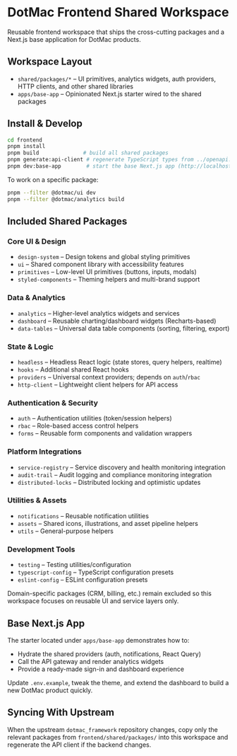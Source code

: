 # DotMac Frontend Shared Workspace

Reusable frontend workspace that ships the cross-cutting packages and a
Next.js base application for DotMac products.

## Workspace Layout

- `shared/packages/*` – UI primitives, analytics widgets, auth providers, HTTP
  clients, and other shared libraries
- `apps/base-app` – Opinionated Next.js starter wired to the shared packages

## Install & Develop

```bash
cd frontend
pnpm install
pnpm build              # build all shared packages
pnpm generate:api-client # regenerate TypeScript types from ../openapi.json
pnpm dev:base-app        # start the base Next.js app (http://localhost:3000)
```

To work on a specific package:

```bash
pnpm --filter @dotmac/ui dev
pnpm --filter @dotmac/analytics build
```

## Included Shared Packages

### Core UI & Design
- `design-system` – Design tokens and global styling primitives
- `ui` – Shared component library with accessibility features
- `primitives` – Low-level UI primitives (buttons, inputs, modals)
- `styled-components` – Theming helpers and multi-brand support

### Data & Analytics
- `analytics` – Higher-level analytics widgets and services
- `dashboard` – Reusable charting/dashboard widgets (Recharts-based)
- `data-tables` – Universal data table components (sorting, filtering, export)

### State & Logic
- `headless` – Headless React logic (state stores, query helpers, realtime)
- `hooks` – Additional shared React hooks
- `providers` – Universal context providers; depends on `auth`/`rbac`
- `http-client` – Lightweight client helpers for API access

### Authentication & Security
- `auth` – Authentication utilities (token/session helpers)
- `rbac` – Role-based access control helpers
- `forms` – Reusable form components and validation wrappers

### Platform Integrations
- `service-registry` – Service discovery and health monitoring integration
- `audit-trail` – Audit logging and compliance monitoring integration
- `distributed-locks` – Distributed locking and optimistic updates

### Utilities & Assets
- `notifications` – Reusable notification utilities
- `assets` – Shared icons, illustrations, and asset pipeline helpers
- `utils` – General-purpose helpers

### Development Tools
- `testing` – Testing utilities/configuration
- `typescript-config` – TypeScript configuration presets
- `eslint-config` – ESLint configuration presets

Domain-specific packages (CRM, billing, etc.) remain excluded so this workspace focuses on reusable UI and service layers only.

## Base Next.js App

The starter located under `apps/base-app` demonstrates how to:

- Hydrate the shared providers (auth, notifications, React Query)
- Call the API gateway and render analytics widgets
- Provide a ready-made sign-in and dashboard experience

Update `.env.example`, tweak the theme, and extend the dashboard to build a new
DotMac product quickly.

## Syncing With Upstream

When the upstream `dotmac_framework` repository changes, copy only the relevant
packages from `frontend/shared/packages/` into this workspace and regenerate the
API client if the backend changes.
